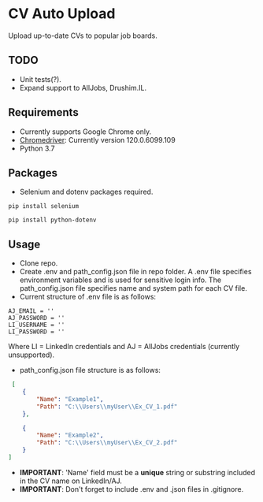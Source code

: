 # CV Auto Upload
Upload up-to-date CVs to popular job boards.

## TODO
- Unit tests(?).
- Expand support to AllJobs, Drushim.IL.

## Requirements
- Currently supports Google Chrome only.
- [Chromedriver](https://googlechromelabs.github.io/chrome-for-testing/): Currently version 120.0.6099.109
- Python 3.7

## Packages
- Selenium and dotenv packages required.
```shell
pip install selenium
```
```shell
pip install python-dotenv
```
## Usage
- Clone repo.
- Create .env and path_config.json file in repo folder. A .env file specifies environment variables and is used for sensitive login info. The path_config.json file specifies name and system path for each CV file.
- Current structure of .env file is as follows:
```
AJ_EMAIL = ''
AJ_PASSWORD = ''
LI_USERNAME = ''
LI_PASSWORD = ''
```
Where LI = LinkedIn credentials and AJ = AllJobs credentials (currently unsupported).

- path_config.json file structure is as follows:
```json
 [
    {
        "Name": "Example1",
        "Path": "C:\\Users\\myUser\\Ex_CV_1.pdf"
    },

    {
        "Name": "Example2",
        "Path": "C:\\Users\\myUser\\Ex_CV_2.pdf"
    }
]
```
- **IMPORTANT**: 'Name' field must be a **unique** string or substring included in the CV name on LinkedIn/AJ.
- **IMPORTANT**: Don't forget to include .env and .json files in .gitignore.
